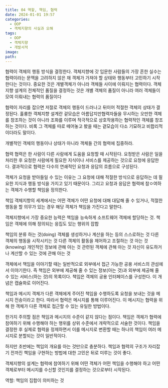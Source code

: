 ```yaml
---
title: 04 역할, 책임, 협력
date: 2024-01-01 19:57
categories:
  - OOP
  - 객체지향의 사실과 오해
tags:
  - OOP
  - 객체지향
  - 개발서적
image: 
path:
---
```

협력이 객체의 행동 방식을 결정한다.
객체지향에 갓 입문한 사람들의 가장 흔한 실수는 협력이라는 문맥을 고려하지 않은 채 객체가 가져야 할 상태와 행동부터 고민하기 시작한다는 것이다.
중요한 것은 개별객체가 아니라 객체들 사이에 이뤄지는 협력이다.
객체지향 설계의 전체적인 품질을 결정하는 것은 개별 객체의 품질이 아니라 여러 객체들이 모여 이뤄내는 협력의 품질이다

협력이 자리를 잡으면 저절로 객체의 행동이 드러나고 뒤이어 적절한 객체의 상태가 결정된다.
훌륭한 객체지향 설계란 겉모습은 아름답지만협력자들을 무시하는 오만한 객체를 창조하는 것이 아니라
조화를 이루며 적극적으로 상호작용하는 협력적인 객체를 창조하는 것이다. 비록 그 객체를 따로 떼어놓고 봤을 때는 겉모습이 다소 기묘하고 비합리적이더라도 말이다.

개별적인 객체의 행동이나 상태가 아니라 객체들 간의 협력에 집중하라.

협력
협력은 한 사람이 다른 사람에게 도움을 요청할 때 시작된다.
요청받은 사람은 일을 처리한 후 요청한 사람에게 필요한 지식이나 서비스를 제공하는 것으로 요청에 응답한다.
결과적으로 협력은 다수의 연쇄적인 요청과 응답의 흐름으로 구성된다.

객체가 요청을 받아들일 수 있는 이유는 그 요청에 대해 적절한 방식으로 응답하는 데 필요한 지식과 행동 방식을 가지고 있기 때문이다. 그리고 요청과 응답은 협력에 참ㅇ여하는 객체가 수행할 책임을 정의한다.

책임
객체지향의 세계에서는 어떤 객체가 어떤 요청에 대해 대답해 줄 수 있거나, 적절한 행동을 할 의무가 있는 경우 해당 객체가 책임을 가진다고 말한다.

객체지향에서 가장 중요한 능력은 책임을 능숙하게 소프트웨어 객체에 할당하는 것.
책임은 객체에 의해 정의되는 응집도 있는 행위의 잡합

책임의 분류
하는 것(doing)
객체를 생성하거나 계산을 하는 등의 스스로하는 것
다른 객체의 행동을 시작시키는 것
다른 객체의 활동을 제어하고 조절하는 것
아는 것(knowing)
개인적인 정보에 관해 아는 것
관련된 객체에 관해 아는 것
자신이 유도하거나 계산할 수 있는 것에 관해 아는 것

객체에서 책임을 이야기할 때는 일반적으로 외부에서 접근 가능한 공용 서비스의 관섬에서 이야기한다. 즉 책임은 외부에 제공해 줄 수 있는 정보(아는 것)과 외부에 제공해 줄 수 있는 서비스(하는 것)의 목록이다.
책임은 객체의 공용 인터페이스를 구성한다. 이 개념은 캡슐화로 이어진다.

책임과 메시지
객체가 다른 객체에게 주어진 책임을 수행하도록 요청을 보내는 것을 메시지 전송이라고 한다. 따라서 협력은 메시지를 통해 이루어진다. 이 메시지는 협력을 위해 한 객체가 다른 객체로 접근할 수 있는 유일한 방법이다.

한가지 주의할 점은 책임과 메시지의 수준이 같지 않다는 점이다. 책임은 객체가 협력에 참여하기 위해 수행해야 하는 행위를 상위 수준에서 개략적으로 서술한 것이다. 책임을 결정한 후 실제로 협력을 정제하면서 이를 메시지로 변환할 때는 하나의 책임이 여러 메시지로 분할되는 것이 일반적이다.

하지만 초반에는 책임의 개요를 아는 것만으로 충분하다. 책임과 협력의 구조가 자리잡기 전까진 책임을 구현하는 방법에 대한 고민은 뒤로 미루는 것이 좋다.

객체지향의 설계는 협력에 참여하기 위해 어떤 객체가 어떤 책임을 수행해야 하고 어떤 객체로부터 메시지를 수신할 것인지를 결정하는 것으로부터 시작된다.

역할: 책임의 집합이 의미하는 것

